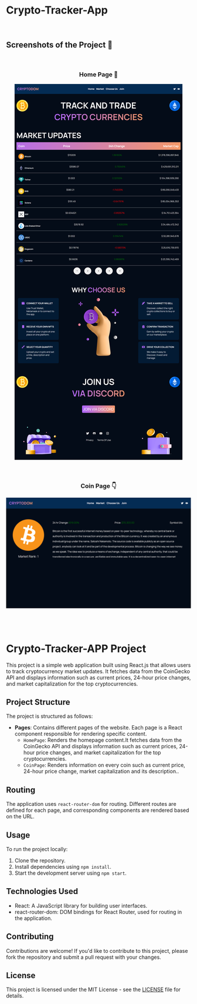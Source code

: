 <h1>Crypto-Tracker-App</h1>
<br>
<h2>Screenshots of the Project 📸</h2>
<br>
<h3 align='center'>Home Page 🏡</h3>

<div align='center'>
<img src='./src/ImageAssets/screenshots/screenshot1.png'/>

</div>
<br><br>
<h3 align='center'>Coin Page 👇</h3>

<div align='center'>
<img src='./src/ImageAssets/screenshots/screenshot2.png'/>
</div>
<br>
<br>
<br>

# Crypto-Tracker-APP Project

This project is a simple web application built using React.js that allows users to track cryptocurrency market updates. It fetches data from the CoinGecko API and displays information such as current prices, 24-hour price changes, and market capitalization for the top cryptocurrencies.

## Project Structure

The project is structured as follows:

- **Pages**: Contains different pages of the website. Each page is a React component responsible for rendering specific content.
  - `HomePage`: Renders the homepage content.It fetches data from the CoinGecko API and displays information such as current prices, 24-hour price changes, and market capitalization for the top cryptocurrencies.
  - `CoinPage`: Renders information on every coin such as current price, 24-hour price change, market capitalization and its description..

## Routing

The application uses `react-router-dom` for routing. Different routes are defined for each page, and corresponding components are rendered based on the URL.

## Usage

To run the project locally:

1. Clone the repository.
2. Install dependencies using `npm install`.
3. Start the development server using `npm start`.

## Technologies Used

- React: A JavaScript library for building user interfaces.
- react-router-dom: DOM bindings for React Router, used for routing in the application.

## Contributing

Contributions are welcome! If you'd like to contribute to this project, please fork the repository and submit a pull request with your changes.

## License

This project is licensed under the MIT License - see the [LICENSE](./LICENSE) file for details.

